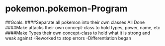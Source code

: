 # pokemon.pokemon-Program
##Goals: 
####Separate all pokemon into their own classes
All Done
####Make attacks their own concept-class to hold types, power, name, etc
####Make Types their own concept-class to hold what it is strong and weak against
-Reworked to stop errors
-Differentiation began